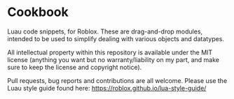 # Cookbook
Luau code snippets, for Roblox. These are drag-and-drop modules, intended to be used to simplify dealing with various objects and datatypes. 

All intellectual property within this repository is available under the MIT license (anything you want but no warranty/liability on my part, and make sure to keep the license and copyright notice).

Pull requests, bug reports and contributions are all welcome. Please use the Luau style guide found here: https://roblox.github.io/lua-style-guide/
